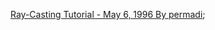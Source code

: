 [Ray-Casting Tutorial - May 6, 1996 By permadi](https://permadi.com/1996/05/ray-casting-tutorial-table-of-contents/);
